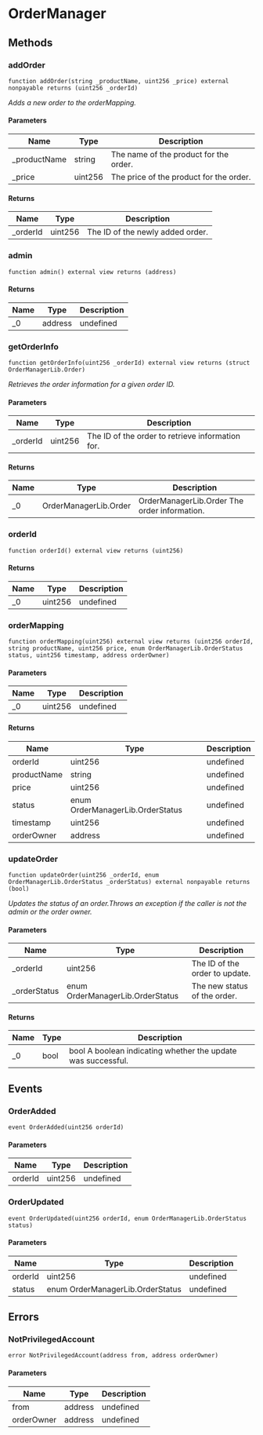 # OrderManager









## Methods

### addOrder

```solidity
function addOrder(string _productName, uint256 _price) external nonpayable returns (uint256 _orderId)
```



*Adds a new order to the orderMapping.*

#### Parameters

| Name | Type | Description |
|---|---|---|
| _productName | string | The name of the product for the order. |
| _price | uint256 | The price of the product for the order. |

#### Returns

| Name | Type | Description |
|---|---|---|
| _orderId | uint256 | The ID of the newly added order. |

### admin

```solidity
function admin() external view returns (address)
```






#### Returns

| Name | Type | Description |
|---|---|---|
| _0 | address | undefined |

### getOrderInfo

```solidity
function getOrderInfo(uint256 _orderId) external view returns (struct OrderManagerLib.Order)
```



*Retrieves the order information for a given order ID.*

#### Parameters

| Name | Type | Description |
|---|---|---|
| _orderId | uint256 | The ID of the order to retrieve information for. |

#### Returns

| Name | Type | Description |
|---|---|---|
| _0 | OrderManagerLib.Order | OrderManagerLib.Order The order information. |

### orderId

```solidity
function orderId() external view returns (uint256)
```






#### Returns

| Name | Type | Description |
|---|---|---|
| _0 | uint256 | undefined |

### orderMapping

```solidity
function orderMapping(uint256) external view returns (uint256 orderId, string productName, uint256 price, enum OrderManagerLib.OrderStatus status, uint256 timestamp, address orderOwner)
```





#### Parameters

| Name | Type | Description |
|---|---|---|
| _0 | uint256 | undefined |

#### Returns

| Name | Type | Description |
|---|---|---|
| orderId | uint256 | undefined |
| productName | string | undefined |
| price | uint256 | undefined |
| status | enum OrderManagerLib.OrderStatus | undefined |
| timestamp | uint256 | undefined |
| orderOwner | address | undefined |

### updateOrder

```solidity
function updateOrder(uint256 _orderId, enum OrderManagerLib.OrderStatus _orderStatus) external nonpayable returns (bool)
```



*Updates the status of an order.Throws an exception if the caller is not the admin or the order owner.*

#### Parameters

| Name | Type | Description |
|---|---|---|
| _orderId | uint256 | The ID of the order to update. |
| _orderStatus | enum OrderManagerLib.OrderStatus | The new status of the order. |

#### Returns

| Name | Type | Description |
|---|---|---|
| _0 | bool | bool A boolean indicating whether the update was successful. |



## Events

### OrderAdded

```solidity
event OrderAdded(uint256 orderId)
```





#### Parameters

| Name | Type | Description |
|---|---|---|
| orderId  | uint256 | undefined |

### OrderUpdated

```solidity
event OrderUpdated(uint256 orderId, enum OrderManagerLib.OrderStatus status)
```





#### Parameters

| Name | Type | Description |
|---|---|---|
| orderId  | uint256 | undefined |
| status  | enum OrderManagerLib.OrderStatus | undefined |



## Errors

### NotPrivilegedAccount

```solidity
error NotPrivilegedAccount(address from, address orderOwner)
```





#### Parameters

| Name | Type | Description |
|---|---|---|
| from | address | undefined |
| orderOwner | address | undefined |


